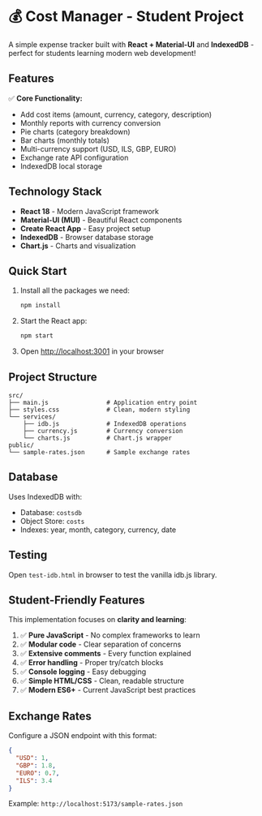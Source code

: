 # 💰 Cost Manager - Student Project

A simple expense tracker built with **React + Material-UI** and **IndexedDB** - perfect for students learning modern web development!

## Features

✅ **Core Functionality:**
- Add cost items (amount, currency, category, description)
- Monthly reports with currency conversion
- Pie charts (category breakdown)
- Bar charts (monthly totals)
- Multi-currency support (USD, ILS, GBP, EURO)
- Exchange rate API configuration
- IndexedDB local storage

## Technology Stack

- **React 18** - Modern JavaScript framework
- **Material-UI (MUI)** - Beautiful React components
- **Create React App** - Easy project setup
- **IndexedDB** - Browser database storage
- **Chart.js** - Charts and visualization

## Quick Start

1. Install all the packages we need:
   ```bash
   npm install
   ```

2. Start the React app:
   ```bash
   npm start
   ```

3. Open [http://localhost:3001](http://localhost:3001) in your browser

## Project Structure

```
src/
├── main.js                # Application entry point
├── styles.css             # Clean, modern styling
└── services/
    ├── idb.js             # IndexedDB operations
    ├── currency.js        # Currency conversion
    └── charts.js          # Chart.js wrapper
public/
└── sample-rates.json      # Sample exchange rates
```

## Database

Uses IndexedDB with:
- Database: `costsdb`
- Object Store: `costs`
- Indexes: year, month, category, currency, date

## Testing

Open `test-idb.html` in browser to test the vanilla idb.js library.

## Student-Friendly Features

This implementation focuses on **clarity and learning**:

1. ✅ **Pure JavaScript** - No complex frameworks to learn
2. ✅ **Modular code** - Clear separation of concerns
3. ✅ **Extensive comments** - Every function explained
4. ✅ **Error handling** - Proper try/catch blocks
5. ✅ **Console logging** - Easy debugging
6. ✅ **Simple HTML/CSS** - Clean, readable structure
7. ✅ **Modern ES6+** - Current JavaScript best practices

## Exchange Rates

Configure a JSON endpoint with this format:
```json
{
  "USD": 1,
  "GBP": 1.8,
  "EURO": 0.7,
  "ILS": 3.4
}
```

Example: `http://localhost:5173/sample-rates.json`

